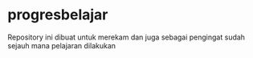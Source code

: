 # progresbelajar
Repository ini dibuat untuk merekam dan juga sebagai pengingat sudah sejauh mana pelajaran dilakukan
